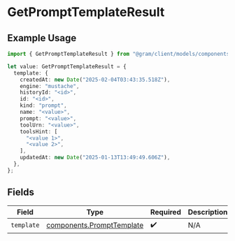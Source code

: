 # GetPromptTemplateResult

## Example Usage

```typescript
import { GetPromptTemplateResult } from "@gram/client/models/components";

let value: GetPromptTemplateResult = {
  template: {
    createdAt: new Date("2025-02-04T03:43:35.518Z"),
    engine: "mustache",
    historyId: "<id>",
    id: "<id>",
    kind: "prompt",
    name: "<value>",
    prompt: "<value>",
    toolUrn: "<value>",
    toolsHint: [
      "<value 1>",
      "<value 2>",
    ],
    updatedAt: new Date("2025-01-13T13:49:49.606Z"),
  },
};
```

## Fields

| Field                                                                  | Type                                                                   | Required                                                               | Description                                                            |
| ---------------------------------------------------------------------- | ---------------------------------------------------------------------- | ---------------------------------------------------------------------- | ---------------------------------------------------------------------- |
| `template`                                                             | [components.PromptTemplate](../../models/components/prompttemplate.md) | :heavy_check_mark:                                                     | N/A                                                                    |
